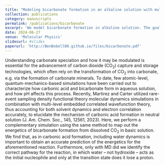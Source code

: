 ```yaml
---
title: "Modeling bicarbonate formation in an alkaline solution with multi-level quantum mechanics/molecular dynamics simulations"
collection: publications
category: manuscripts
permalink: /publications/bicarbonate
excerpt: 'We model bicarbonate formation in alkaline solution. The goal is to better understand this process and utilize it for carbon capture technologies.'
date: 2024-06-27
venue: 'Molecular Physics'
slidesurl: #slides
paperurl: 'http://BenBobell00.github.io/files/bicarbonate.pdf'
---
```


Understanding carbonate speciation and how it may be modulated is essential for the advancement of carbon dioxide (CO<sub>2</sub>) capture and storage technologies, which often rely on the transformation of CO<sub>2</sub> into carbonate, e.g. via the formation of carbonate minerals. To date, few atomic-level, quantum-mechanics-based simulations have been carried out to characterize how carbonic acid and bicarbonate form in aqueous solution, and how pH affects this process. Recently, Martirez and Carter utilized rare-event sampling density functional theory molecular dynamics simulations in combination with multi-level embedded correlated wavefunction theory, thus accounting for both solvent dynamics and electron correlation accurately, to elucidate the mechanism of carbonic acid formation in neutral solution (J. Am. Chem. Soc., 145, 12561, 2023). Here, we perform a complementary simulation using the same method to map out the energetics of bicarbonate formation from dissolved CO<sub>2</sub> in basic solution. We find that, as in carbonic acid formation, including water dynamics is important to obtain an accurate prediction of the energetics for the aforementioned reaction. Furthermore, only with MD did we identify the correct pathway for the reaction, in which water – not hydroxide – acts as the initial nucleophile and only at the transition state does it lose a proton.
